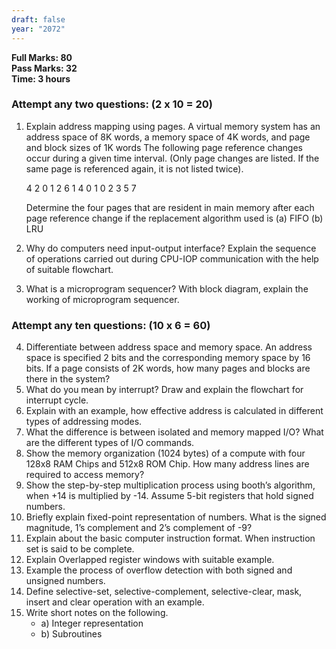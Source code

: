 ```yaml
---
draft: false
year: "2072"
---
```


**Full Marks: 80**\
**Pass Marks: 32**\
**Time: 3 hours**

### Attempt any two questions: (2 x 10 = 20)

1. Explain address mapping using pages. A virtual memory system has an address space of 8K words, a memory space
   of 4K words, and page and block sizes of 1K words The following page reference changes occur during a given time
   interval. (Only page changes are listed. If the same page is referenced again, it is not listed twice).

   4 2 0 1 2 6 1 4 0 1 0 2 3 5 7

   Determine the four pages that are resident in main memory after each page reference change if the replacement
   algorithm used is (a) FIFO (b) LRU

2. Why do computers need input-output interface? Explain the sequence of operations carried out during CPU-IOP
   communication with the help of suitable flowchart.
3. What is a microprogram sequencer? With block diagram, explain the working of microprogram sequencer.

### Attempt any ten questions: (10 x 6 = 60)

4. Differentiate between address space and memory space. An address space is specified 2 bits and the
   corresponding memory space by 16 bits. If a page consists of 2K words, how many pages and blocks are there in the system?
5. What do you mean by interrupt? Draw and explain the flowchart for interrupt cycle.
6. Explain with an example, how effective address is calculated in different types of addressing modes.
7. What the difference is between isolated and memory mapped I/O? What are the different types of I/O commands.
8. Show the memory organization (1024 bytes) of a compute with four 128x8 RAM Chips and 512x8 ROM Chip.
   How many address lines are required to access memory?
9. Show the step-by-step multiplication process using booth’s algorithm, when +14 is multiplied by -14.
   Assume 5-bit registers that hold signed numbers.
10. Briefly explain fixed-point representation of numbers. What is the signed magnitude, 1’s complement
    and 2’s complement of -9?
11. Explain about the basic computer instruction format. When instruction set is said to be complete.
12. Explain Overlapped register windows with suitable example.
13. Example the process of overflow detection with both signed and unsigned numbers.
14. Define selective-set, selective-complement, selective-clear, mask, insert and clear operation with an example.
15. Write short notes on the following.
    - a) Integer representation
    - b) Subroutines
